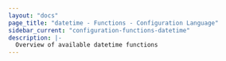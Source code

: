 ```yaml
---
layout: "docs"
page_title: "datetime - Functions - Configuration Language"
sidebar_current: "configuration-functions-datetime"
description: |-
  Overview of available datetime functions
---
```

